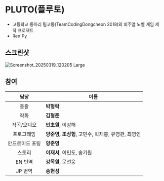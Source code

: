 # PLUTO(플루토)
- 고등학교 동아리 팀코동(TeamCodingDongcheon 2018)의 비주얼 노벨 게임 제작 프로젝트
- Ren'Py


## 스크린샷
![Screenshot_20250319_120205 Large](https://github.com/user-attachments/assets/3db58f71-d1a7-41f3-8f8e-e29e5ccda53e)

## 참여
담당|이름
:--:|--
총괄|**박형락**
작화|**김형준**
작곡/오디오|**안초원**, 이강해
프로그래밍|**양준영, 조상형**, 고민수, 박재홍, 유영관, 최영인
안드로이드 포팅|**양준영**
스토리|**이재서**, 이민도, 송기원
EN 번역|**강목원**, 문선웅
JP 번역|**송현성**
